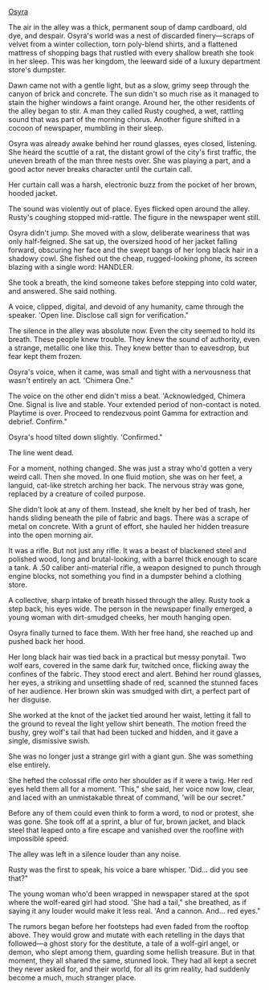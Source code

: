[Osyra](Osyra.md)

The air in the alley was a thick, permanent soup of damp cardboard, old dye, and despair. Osyra's world was a nest of discarded finery—scraps of velvet from a winter collection, torn poly-blend shirts, and a flattened mattress of shopping bags that rustled with every shallow breath she took in her sleep. This was her kingdom, the leeward side of a luxury department store's dumpster.

Dawn came not with a gentle light, but as a slow, grimy seep through the canyon of brick and concrete. The sun didn't so much rise as it managed to stain the higher windows a faint orange. Around her, the other residents of the alley began to stir. A man they called Rusty coughed, a wet, rattling sound that was part of the morning chorus. Another figure shifted in a cocoon of newspaper, mumbling in their sleep.

Osyra was already awake behind her round glasses, eyes closed, listening. She heard the scuttle of a rat, the distant growl of the city's first traffic, the uneven breath of the man three nests over. She was playing a part, and a good actor never breaks character until the curtain call.

Her curtain call was a harsh, electronic buzz from the pocket of her brown, hooded jacket.

The sound was violently out of place. Eyes flicked open around the alley. Rusty's coughing stopped mid-rattle. The figure in the newspaper went still.

Osyra didn't jump. She moved with a slow, deliberate weariness that was only half-feigned. She sat up, the oversized hood of her jacket falling forward, obscuring her face and the swept bangs of her long black hair in a shadowy cowl. She fished out the cheap, rugged-looking phone, its screen blazing with a single word: HANDLER.

She took a breath, the kind someone takes before stepping into cold water, and answered. She said nothing.

A voice, clipped, digital, and devoid of any humanity, came through the speaker. 'Open line. Disclose call sign for verification."

The silence in the alley was absolute now. Even the city seemed to hold its breath. These people knew trouble. They knew the sound of authority, even a strange, metallic one like this. They knew better than to eavesdrop, but fear kept them frozen.

Osyra's voice, when it came, was small and tight with a nervousness that wasn't entirely an act. 'Chimera One."

The voice on the other end didn't miss a beat. 'Acknowledged, Chimera One. Signal is live and stable. Your extended period of non-contact is noted. Playtime is over. Proceed to rendezvous point Gamma for extraction and debrief. Confirm."

Osyra's hood tilted down slightly. 'Confirmed."

The line went dead.

For a moment, nothing changed. She was just a stray who'd gotten a very weird call. Then she moved. In one fluid motion, she was on her feet, a languid, cat-like stretch arching her back. The nervous stray was gone, replaced by a creature of coiled purpose.

She didn't look at any of them. Instead, she knelt by her bed of trash, her hands sliding beneath the pile of fabric and bags. There was a scrape of metal on concrete. With a grunt of effort, she hauled her hidden treasure into the open morning air.

It was a rifle. But not just any rifle. It was a beast of blackened steel and polished wood, long and brutal-looking, with a barrel thick enough to scare a tank. A .50 caliber anti-material rifle, a weapon designed to punch through engine blocks, not something you find in a dumpster behind a clothing store.

A collective, sharp intake of breath hissed through the alley. Rusty took a step back, his eyes wide. The person in the newspaper finally emerged, a young woman with dirt-smudged cheeks, her mouth hanging open.

Osyra finally turned to face them. With her free hand, she reached up and pushed back her hood.

Her long black hair was tied back in a practical but messy ponytail. Two wolf ears, covered in the same dark fur, twitched once, flicking away the confines of the fabric. They stood erect and alert. Behind her round glasses, her eyes, a striking and unsettling shade of red, scanned the stunned faces of her audience. Her brown skin was smudged with dirt, a perfect part of her disguise.

She worked at the knot of the jacket tied around her waist, letting it fall to the ground to reveal the light yellow shirt beneath. The motion freed the bushy, grey wolf's tail that had been tucked and hidden, and it gave a single, dismissive swish.

She was no longer just a strange girl with a giant gun. She was something else entirely.

She hefted the colossal rifle onto her shoulder as if it were a twig. Her red eyes held them all for a moment. 'This," she said, her voice now low, clear, and laced with an unmistakable threat of command, 'will be our secret."

Before any of them could even think to form a word, to nod or protest, she was gone. She took off at a sprint, a blur of fur, brown jacket, and black steel that leaped onto a fire escape and vanished over the roofline with impossible speed.

The alley was left in a silence louder than any noise.

Rusty was the first to speak, his voice a bare whisper. 'Did... did you see that?"

The young woman who'd been wrapped in newspaper stared at the spot where the wolf-eared girl had stood. 'She had a tail," she breathed, as if saying it any louder would make it less real. 'And a cannon. And... red eyes."

The rumors began before her footsteps had even faded from the rooftop above. They would grow and mutate with each retelling in the days that followed—a ghost story for the destitute, a tale of a wolf-girl angel, or demon, who slept among them, guarding some hellish treasure. But in that moment, they all shared the same, stunned look. They had all kept a secret they never asked for, and their world, for all its grim reality, had suddenly become a much, much stranger place.